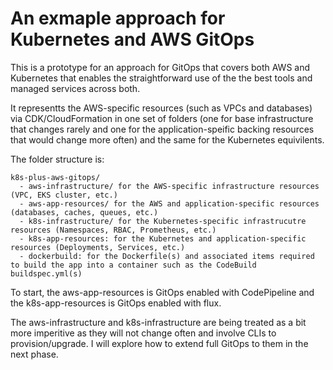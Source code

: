 # An exmaple approach for Kubernetes and AWS GitOps

This is a prototype for an approach for GitOps that covers both AWS and Kubernetes that enables the straightforward use of the the best tools and managed services across both. 

It representts the AWS-specific resources (such as VPCs and databases) via CDK/CloudFormation in one set of folders (one for base infrastructure that changes rarely and one for the application-speific backing resources that would change more often) and the same for the Kubernetes equivilents.

The folder structure is:

```
k8s-plus-aws-gitops/
  - aws-infrastructure/ for the AWS-specific infrastructure resources (VPC, EKS cluster, etc.)
  - aws-app-resources/ for the AWS and application-specific resources (databases, caches, queues, etc.)
  - k8s-infrastructure/ for the Kubernetes-specific infrastrucutre resources (Namespaces, RBAC, Prometheus, etc.)
  - k8s-app-resources: for the Kubernetes and application-specific resources (Deployments, Services, etc.)
  - dockerbuild: for the Dockerfile(s) and associated items required to build the app into a container such as the CodeBuild buildspec.yml(s)
````

To start, the aws-app-resources is GitOps enabled with CodePipeline and the k8s-app-resources is GitOps enabled with flux.

The aws-infrastructure and k8s-infrastructure are being treated as a bit more imperitive as they will not change often and involve CLIs to provision/upgrade. I will explore how to extend full GitOps to them in the next phase.